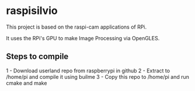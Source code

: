 # raspisilvio
This project is based on the raspi-cam applications of RPi.

It uses the RPi's GPU to make Image Processing via OpenGLES.

## Steps to compile
1 - Download userland repo from raspberrypi in github
2 - Extract to /home/pi and compile it using builme
3 - Copy this repo to /home/pi and run cmake and make

